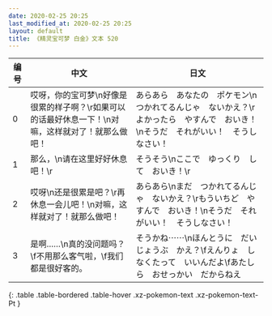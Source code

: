 ```yaml
---
date: 2020-02-25 20:25
last_modified_at: 2020-02-25 20:25
layout: default
title: 《精灵宝可梦 白金》文本 520
---
```

| 编号 | 中文 | 日文 |
| ---- | ---- | ---- |
| 0 | 哎呀，你的宝可梦\n好像是很累的样子啊？\r如果可以的话最好休息一下！\n对嘛，这样就对了！就那么做吧！ | あらあら　あなたの　ポケモン\nつかれてるんじゃ　ないかえ？\rよかったら　やすんで　おいき！\nそうだ　それがいい！　そうしなさい！ |
| 1 | 那么，\n请在这里好好休息吧！\r | そうそう\nここで　ゆっくり　して　おいき！\r |
| 2 | 哎呀\n还是很累是吧？\r再休息一会儿吧！\n对嘛，这样就对了！就那么做吧！ | あらあら\nまだ　つかれてるんじゃ　ないかえ？\rもういちど　やすんで　おいき！\nそうだ　それがいい！　そうしなさい！ |
| 3 | 是啊……\n真的没问题吗？\f不用那么客气啦，\f我们都是很好客的。 | そうかね⋯⋯\nほんとうに　だいじょうぶ　かえ？\fえんりょ　しなくたって　いいんだよ\fあたしら　おせっかい　だからねえ |
{: .table .table-bordered .table-hover .xz-pokemon-text .xz-pokemon-text-Pt }